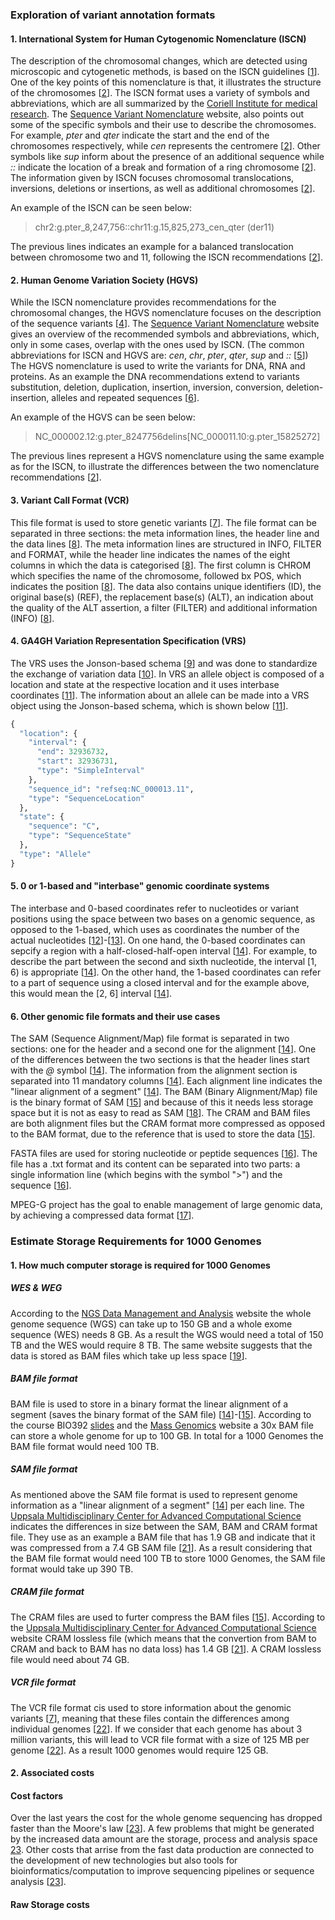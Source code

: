 ### Exploration of variant annotation formats

#### 1. International System for Human Cytogenomic Nomenclature (ISCN)


The description of the chromosomal changes, which are detected using microscopic and cytogenetic methods, is based on the ISCN guidelines [[1]]. One of the key points of this nomenclature is that, it illustrates the structure of the chromosomes [[2]]. The ISCN format uses a variety of symbols and abbreviations, which are all summarized by the [Coriell Institute for medical research](https://www.coriell.org/0/Sections/Support/Global/iscn_help.aspx?PgId=263). The [Sequence Variant Nomenclature](https://varnomen.hgvs.org/recommendations/DNA/variant/complex/) website, also points out some of the specific symbols and their use to describe the chromosomes. For example, *pter* and *qter* indicate the start and the end of the chromosomes respectively, while *cen* represents the centromere [[2]]. Other symbols like *sup* inform about the presence of an additional sequence while *::* indicate the location of a break and formation of a ring chromosome [[2]]. The information given by ISCN focuses chromosomal translocations, inversions, deletions or insertions, as well as additional chromosomes [[2]].

An example of the ISCN can be seen below:

> chr2:g.pter_8,247,756::chr11:g.15,825,273_cen_qter (der11)

The previous lines indicates an example for a balanced translocation between chromosome two and 11, following the ISCN recommendations [[2]].
  

[1]: http://varnomen.hgvs.org/bg-material/consultation/ISCN/ 
[2]: https://varnomen.hgvs.org/recommendations/DNA/variant/complex/
[3]: https://www.coriell.org/0/Sections/Support/Global/iscn_help.aspx?PgId=263

#### 2. Human Genome Variation Society (HGVS)

While the ISCN nomenclature provides recommendations for the chromosomal changes, the HGVS nomenclature focuses on the description of the sequence variants [[4]]. The [Sequence Variant Nomenclature](https://varnomen.hgvs.org/recommendations/general/) website gives an overview of the recommended symbols and abbreviations, which, only in some cases, overlap with the ones used by ISCN. (The common abbreviations for ISCN and HGVS are: *cen*, *chr*, *pter*, *qter*, *sup* and *::* [[5]]) The HGVS nomenclature is used to write the variants for DNA, RNA and proteins. As an example the DNA recommendations extend to variants substitution, deletion, duplication, insertion, inversion, conversion, deletion-insertion, alleles and repeated sequences [[6]].

An example of the HGVS can be seen below:

> NC_000002.12:g.pter_8247756delins[NC_000011.10:g.pter_15825272]

The previous lines represent a HGVS nomenclature using the same example as for the ISCN, to illustrate the differences between the two nomenclature recommendations [[2]].

[4]: https://varnomen.hgvs.org/bg-material/basics/
[5]: https://varnomen.hgvs.org/recommendations/general/
[6]: https://varnomen.hgvs.org/recommendations/DNA/

#### 3. Variant Call Format (VCR)

This file format is used to store genetic variants [[7]]. The file format can be separated in three sections: the meta information lines, the header line and the data lines [[8]]. The meta information lines are structured in INFO, FILTER and FORMAT, while the header line indicates the names of the eight columns in which the data is categorised [[8]]. The first column is CHROM which specifies the name of the chromosome, followed bx POS, which indicates the position [[8]]. The data also contains unique identifiers (ID), the original base(s) (REF), the replacement base(s) (ALT), an indication about the quality of the ALT assertion, a filter (FILTER) and additional information (INFO) [[8]].  

[7]: https://samtools.github.io/hts-specs/VCFv4.3.pdf
[8]: https://www.internationalgenome.org/wiki/Analysis/vcf4.0/

#### 4. GA4GH Variation Representation Specification (VRS)

The VRS uses the Jonson-based schema [[9]] and was done to standardize the exchange of variation data [[10]]. In VRS an allele object is composed of a location and state at the respective location and it uses interbase coordinates [[11]]. The information about an allele can be made into a VRS object using the Jonson-based schema, which is shown below [[11]].

 
```python
{
  "location": {
    "interval": {
      "end": 32936732,
      "start": 32936731,
      "type": "SimpleInterval"
    },
    "sequence_id": "refseq:NC_000013.11",
    "type": "SequenceLocation"
  },
  "state": {
    "sequence": "C",
    "type": "SequenceState"
  },
  "type": "Allele"
}
```

[9]: https://vr-spec.readthedocs.io/en/latest/terms_and_model.html#data-model-notes-and-principles
[10]: https://vr-spec.readthedocs.io/en/latest/introduction.html
[11]: https://vr-spec.readthedocs.io/en/1.1/impl-guide/example.html

#### 5. 0 or 1-based and "interbase" genomic coordinate systems

The interbase and 0-based coordinates refer to nucleotides or variant positions using the space between two bases on a genomic sequence, as opposed to the 1-based, which uses as coordinates the number of the actual nucleotides [[12]]-[[13]]. On one hand, the 0-based coordinates can sepcify a region with a half-closed-half-open interval [[14]]. For example, to describe the part between the second and sixth nucleotide, the interval [1, 6) is appropriate [[14]]. On the other hand, the 1-based coordinates can refer to a part of sequence using a closed interval and for the example above, this would mean the [2, 6] interval [[14]].  

[12]: https://genviz.org/module-01-intro/0001/02/01/Review_of_Central_Concepts/
[13]: https://www.ncbi.nlm.nih.gov/pmc/articles/PMC3383450/#:~:text=The%20so%2Dcalled%20%E2%80%9Cbase%E2%80%9D,nucleotide%20positions%20in%20the%20genome.

#### 6. Other genomic file formats and their use cases

The SAM (Sequence Alignment/Map) file format is separated in two sections: one for the header and a second one for the alignment [[14]]. One of the differences between the two sections is that the header lines start with the *@* symbol [[14]]. The information from the alignment section is separated into 11 mandatory columns [[14]]. Each alignment line indicates the "linear alignment of a segment" [[14]]. The BAM (Binary Alignment/Map) file is the binary format of SAM [[15]] and because of this it needs less storage space but it is not as easy to read as SAM [[18]]. The CRAM and BAM files are both alignment files but the CRAM format more compressed as opposed to the BAM format, due to the reference that is used to store the data [[15]].

FASTA files are used for storing nucleotide or peptide sequences [[16]]. The file has a .txt format and its content can be separated into two parts: a single information line (which begins with the symbol ">") and the sequence [[16]].

MPEG-G project has the goal to enable management of large genomic data, by achieving a compressed data format [[17]].


[14]: https://samtools.github.io/hts-specs/SAMv1.pdf
[15]: https://www.internationalgenome.org/formats
[16]: https://zhanglab.ccmb.med.umich.edu/FASTA/
[17]: https://www.biorxiv.org/content/10.1101/426353v1#:~:text=The%20MPEG%2DG%20standardization%20project,data%20processing%2C%20transport%20and%20sharing.
[18]: https://mdozmorov.github.io/BIOS668.2018/assets/03_Genomic_resources/01_File_formats.pdf

### Estimate Storage Requirements for 1000 Genomes

#### 1. How much computer storage is required for 1000 Genomes

##### WES & WEG

According to the [NGS Data Management and Analysis](https://www.strand-ngs.com/support/ngs-data-storage-requirements) website the whole genome sequence (WGS) can take up to 150 GB and a whole exome sequence (WES) needs 8 GB. As a result the WGS would need a total of 150 TB and the WES would require 8 TB. The same website suggests that the data is stored as BAM files which take up less space [[19]].

[19]: https://www.strand-ngs.com/support/ngs-data-storage-requirements

##### BAM file format

BAM file is used to store in a binary format the linear alignment of a segment (saves the binary format of the SAM file) [[14]]-[[15]]. According to the course BIO392 [slides](https://compbiozurich.org/UZH-BIO392/course-material/2020/2020-09-18-BIO392-files.pdf) and the [Mass Genomics](http://massgenomics.org/2014/11/brace-yourself-for-large-scale-whole-genome-sequencing.html) website a 30x BAM file can store a whole genome for up to 100 GB. In total for a 1000 Genomes the BAM file format would need 100 TB.

[20]: http://massgenomics.org/2014/11/brace-yourself-for-large-scale-whole-genome-sequencing.html


##### SAM file format

As mentioned above the SAM file format is used to represent genome information as a "linear alignment of a segment" [[14]] per each line. The [Uppsala Multidisciplinary Center for Advanced Computational Science](https://www.uppmax.uu.se/support/user-guides/using-cram-to-compress-bam-files/) indicates the differences in size between the SAM, BAM and CRAM format file. They use as an example a BAM file that has 1.9 GB and indicate that it was compressed from a 7.4 GB SAM file [[21]]. As a result considering that the BAM file format would need 100 TB to store 1000 Genomes, the SAM file format would take up 390 TB.

[21]: https://www.uppmax.uu.se/support/user-guides/using-cram-to-compress-bam-files/

##### CRAM file format
The CRAM files are used to furter compress the BAM files [[15]]. According to the [Uppsala Multidisciplinary Center for Advanced Computational Science](https://www.uppmax.uu.se/support/user-guides/using-cram-to-compress-bam-files/) website CRAM lossless file (which means that the convertion from BAM to CRAM and back to BAM has no data loss) has 1.4 GB [[21]]. A CRAM lossless file would need about 74 GB. 

##### VCR file format

The VCR file format cis used to store information about the genomic variants [[7]], meaning that these files contain the differences among individual genomes [[22]]. If we consider that each genome has about 3 million variants, this will lead to VCR file format with a size of 125 MB per genome [[22]]. As a result 1000 genomes would require 125 GB.

[22]: https://medium.com/precision-medicine/how-big-is-the-human-genome-e90caa3409b0

#### 2. Associated costs
#### Cost factors

Over the last years the cost for the whole genome sequencing has dropped faster than the Moore's law [[23]]. A few problems that might be generated by the increased data amount are the storage, process and analysis space [23]. Other costs that arrise from the fast data production are connected to the development of new technologies but also tools for bioinformatics/computation to improve sequencing pipelines or sequence analysis [[23]].

[23]: https://www.ncbi.nlm.nih.gov/pmc/articles/PMC3245608/

#### Raw Storage costs


